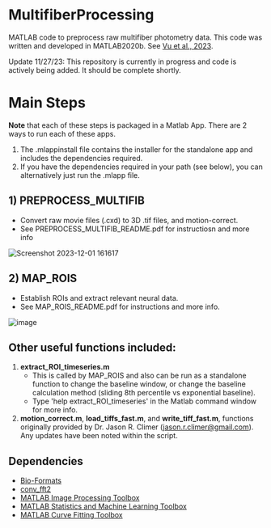 # MultifiberProcessing
MATLAB code to preprocess raw multifiber photometry data. This code was written and developed in MATLAB2020b. See [Vu et al., 2023](https://www.biorxiv.org/content/10.1101/2023.11.17.567425v1).

Update 11/27/23: This repository is currently in progress and code is actively being added. It should be complete shortly.

# Main Steps

**Note** that each of these steps is packaged in a Matlab App. There are 2 ways to run each of these apps.
1. The .mlappinstall file contains the installer for the standalone app and includes the dependencies required.
2. If you have the dependencies required in your path (see below), you can alternatively just run the .mlapp file.

## 1) PREPROCESS_MULTIFIB
   * Convert raw movie files (.cxd) to 3D .tif files, and motion-correct.
   * See PREPROCESS_MULTIFIB_README.pdf for instructiosn and more info

![Screenshot 2023-12-01 161617](https://github.com/HoweLab/MultifiberProcessing/assets/21954946/dc77fdcd-b07d-489c-bde0-16c87edfcbf2)



## 2) MAP_ROIS 
   * Establish ROIs and extract relevant neural data.
   * See MAP_ROIS_README.pdf for instructions and more info.
  
   
![image](https://github.com/HoweLab/MultifiberProcessing/assets/21954946/b2180ce7-5527-4551-b858-f5616590c6b0)



## Other useful functions included:
1. **extract_ROI_timeseries.m**
   * This is called by MAP_ROIS and also can be run as a standalone function to change the baseline window, or change the baseline calculation method (sliding 8th percentile vs exponential baseline).
   * Type 'help extract_ROI_timeseries' in the Matlab command window for more info.
2. **motion_correct.m**, **load_tiffs_fast.m**, and **write_tiff_fast.m**, functions originally provided by Dr. Jason R. Climer (jason.r.climer@gmail.com). Any updates have been noted within the script.
     
## Dependencies
* [Bio-Formats](https://bio-formats.readthedocs.io/en/v7.0.1/users/matlab/index.html)
* [conv_fft2](https://www.mathworks.com/matlabcentral/fileexchange/31012-2-d-convolution-using-the-fft)
* [MATLAB Image Processing Toolbox](https://www.mathworks.com/products/image.html)
* [MATLAB Statistics and Machine Learning Toolbox](https://www.mathworks.com/products/statistics.html)
* [MATLAB Curve Fitting Toolbox](https://www.mathworks.com/products/curvefitting.html)





